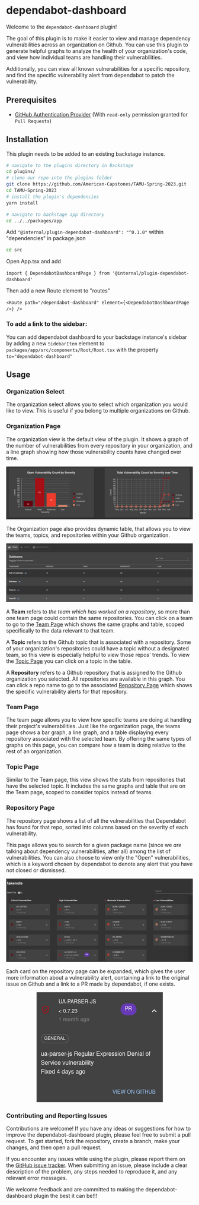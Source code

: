 # dependabot-dashboard

Welcome to the `dependabot-dashboard` plugin!

The goal of this plugin is to make it easier to view and manage dependency vulnerabilities across an organization on Github. You can use this plugin to generate helpful graphs to analyze the health of your organization's code, and view how individual teams are handling their vulnerabilities.

Additionally, you can view all known vulnerabilities for a specific repository, and find the specific vulnerability alert from dependabot to patch the vulnerability.

## Prerequisites

- [GitHub Authentication Provider](https://backstage.io/docs/auth/github/provider) (With `read-only` permission granted for `Pull Requests`)

## Installation

This plugin needs to be added to an existing backstage instance.

```bash
# navigate to the plugins directory in Backstage
cd plugins/
# clone our repo into the plugins folder
git clone https://github.com/American-Capstones/TAMU-Spring-2023.git
cd TAMU-Spring-2023
# install the plugin's dependencies
yarn install
```

```bash
# navigate to backstage app directory
cd ../../packages/app
```

Add `"@internal/plugin-dependabot-dashboard": "^0.1.0"` within "dependencies" in package.json

```bash
cd src
```

Open App.tsx and add

`import { DependabotDashboardPage } from '@internal/plugin-dependabot-dashboard'`

Then add a new Route element to "routes"

`<Route path="/dependabot-dashboard" element={<DependabotDashboardPage />} />`

### To add a link to the sidebar:

You can add dependabot dashboard to your backstage instance's sidebar by adding a new `SidebarItem` element to `packages/app/src/components/Root/Root.tsx` with the property `to="dependabot-dashboard"`

## Usage

### Organization Select

The organization select allows you to select which organization you would like to view. This is useful if you belong to multiple organizations on Github.

### Organization Page

The organization view is the default view of the plugin. It shows a graph of the number of vulnerabilities from every repository in your organization, and a line graph showing how those vulnerability counts have changed over time.

![Organization Graphs](./src/assets/images/VulnGraphs.png)

The Organization page also provides dynamic table, that allows you to view the teams, topics, and repositories within your Github organization.

![Organization Table](./src/assets/images/Table.png)

A **Team** refers to _the team which has worked on a repository_, so more than one team page could contain the same repositories. You can click on a team to go to the [Team Page](Team-Page) which shows the same graphs and table, scoped specifically to the data relevant to that team.

A **Topic** refers to the Github topic that is associated with a repository. Some of your organization's repositories could have a topic without a designated team, so this view is especially helpful to view those repos' trends. To view the [Topic Page](Topic-Page) you can click on a topic in the table.

A **Repository** refers to a Github repository that is assigned to the Github organization you selected. All repositories are available in this graph. You can click a repo name to go to the associated [Repository Page](Repository-Page) which shows the specific vulnerability alerts for that repository.

### Team Page

The team page allows you to view how specific teams are doing at handling their project's vulnerabilities. Just like the organization page, the teams page shows a bar graph, a line graph, and a table displaying every repository associated with the selected team. By offering the same types of graphs on this page, you can compare how a team is doing relative to the rest of an organization.

### Topic Page

Similar to the Team page, this view shows the stats from repositories that have the selected topic. It includes the same graphs and table that are on the Team page, scoped to consider topics instead of teams.

### Repository Page

The repository page shows a list of all the vulnerabilities that Dependabot has found for that repo, sorted into columns based on the severity of each vulnerability.

This page allows you to search for a given package name (since we _are_ talking about dependency vulnerabilities, after all) among the list of vulnerabilities. You can also choose to view only the "Open" vulnerabilities, which is a keyword chosen by dependabot to denote any alert that you have not closed or dismissed.

![Repo View](./src/assets/images/RepoView.png)

Each card on the repository page can be expanded, which gives the user more information about a vulnerability alert, containing a link to the original issue on Github and a link to a PR made by dependabot, if one exists.

<p align="center">
  <img src="./src/assets/images/expanded.png" alt='Expanded Card'/>
</p>

### Contributing and Reporting Issues

Contributions are welcome! If you have any ideas or suggestions for how to improve the dependabot-dashboard plugin, please feel free to submit a pull request. To get started, fork the repository, create a branch, make your changes, and then open a pull request.

If you encounter any issues while using the plugin, please report them on the [GitHub issue tracker](https://github.com/American-Capstones/TAMU-Spring-2023/issues). When submitting an issue, please include a clear description of the problem, any steps needed to reproduce it, and any relevant error messages.

We welcome feedback and are committed to making the dependabot-dashboard plugin the best it can be!!!
